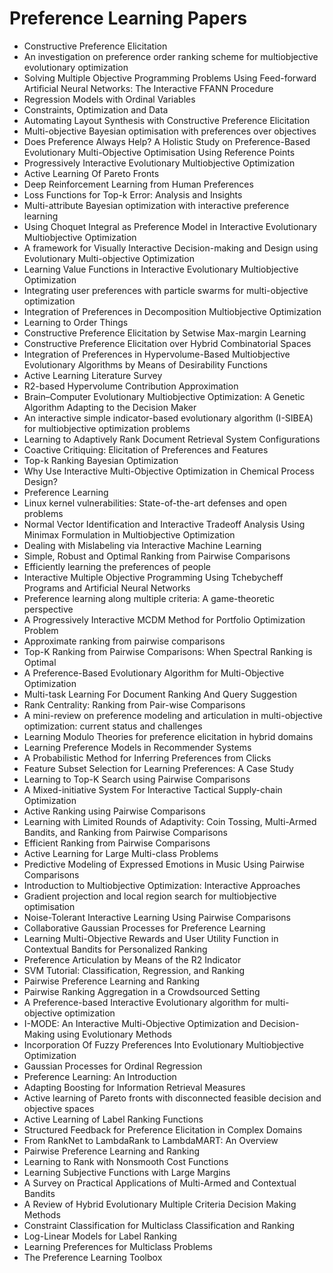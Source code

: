# Preference Learning Papers


<ul>

                             

 <li><a target="_blank" href="https://github.com/manjunath5496/Preference-Learning-Papers/blob/master/p(1).pdf" style="text-decoration:none;">Constructive Preference Elicitation</a></li>

 <li><a target="_blank" href="https://github.com/manjunath5496/Preference-Learning-Papers/blob/master/p(2).pdf" style="text-decoration:none;">An investigation on preference order ranking scheme for multiobjective evolutionary optimization</a></li>

<li><a target="_blank" href="https://github.com/manjunath5496/Preference-Learning-Papers/blob/master/p(3).pdf" style="text-decoration:none;">Solving Multiple Objective Programming Problems Using Feed-forward Artificial Neural Networks: The Interactive FFANN Procedure</a></li>
 <li><a target="_blank" href="https://github.com/manjunath5496/Preference-Learning-Papers/blob/master/p(4).pdf" style="text-decoration:none;">Regression Models with Ordinal Variables</a></li>                              
<li><a target="_blank" href="https://github.com/manjunath5496/Preference-Learning-Papers/blob/master/p(5).pdf" style="text-decoration:none;">Constraints, Optimization and Data</a></li>
<li><a target="_blank" href="https://github.com/manjunath5496/Preference-Learning-Papers/blob/master/p(6).pdf" style="text-decoration:none;">Automating Layout Synthesis
with Constructive Preference Elicitation</a></li>
 <li><a target="_blank" href="https://github.com/manjunath5496/Preference-Learning-Papers/blob/master/p(7).pdf" style="text-decoration:none;">Multi-objective Bayesian optimisation with preferences over objectives</a></li>

 <li><a target="_blank" href="https://github.com/manjunath5496/Preference-Learning-Papers/blob/master/p(8).pdf" style="text-decoration:none;"> Does Preference Always Help? A Holistic Study on Preference-Based Evolutionary Multi-Objective Optimisation Using Reference Points </a></li>
   <li><a target="_blank" href="https://github.com/manjunath5496/Preference-Learning-Papers/blob/master/p(9).pdf" style="text-decoration:none;">Progressively Interactive Evolutionary Multiobjective Optimization</a></li>
  
   
 <li><a target="_blank" href="https://github.com/manjunath5496/Preference-Learning-Papers/blob/master/p(10).pdf" style="text-decoration:none;">Active Learning Of Pareto
Fronts </a></li>                              
<li><a target="_blank" href="https://github.com/manjunath5496/Preference-Learning-Papers/blob/master/p(11).pdf" style="text-decoration:none;">Deep Reinforcement Learning
from Human Preferences</a></li>
<li><a target="_blank" href="https://github.com/manjunath5496/Preference-Learning-Papers/blob/master/p(12).pdf" style="text-decoration:none;">Loss Functions for Top-k Error: Analysis and Insights</a></li>
<li><a target="_blank" href="https://github.com/manjunath5496/Preference-Learning-Papers/blob/master/p(13).pdf" style="text-decoration:none;">Multi-attribute Bayesian optimization with interactive preference learning</a></li>

<li><a target="_blank" href="https://github.com/manjunath5496/Preference-Learning-Papers/blob/master/p(14).pdf" style="text-decoration:none;">Using Choquet Integral as Preference Model in Interactive Evolutionary Multiobjective Optimization</a></li>
                              
<li><a target="_blank" href="https://github.com/manjunath5496/Preference-Learning-Papers/blob/master/p(15).pdf" style="text-decoration:none;">A framework for Visually Interactive Decision-making and Design using Evolutionary Multi-objective Optimization</a></li>

<li><a target="_blank" href="https://github.com/manjunath5496/Preference-Learning-Papers/blob/master/p(16).pdf" style="text-decoration:none;">Learning Value Functions in Interactive Evolutionary Multiobjective Optimization</a></li>

  <li><a target="_blank" href="https://github.com/manjunath5496/Preference-Learning-Papers/blob/master/p(17).pdf" style="text-decoration:none;">Integrating user preferences with particle swarms for multi-objective optimization</a></li>   
  
<li><a target="_blank" href="https://github.com/manjunath5496/Preference-Learning-Papers/blob/master/p(18).pdf" style="text-decoration:none;">Integration of Preferences in Decomposition Multiobjective Optimization</a></li> 

  
<li><a target="_blank" href="https://github.com/manjunath5496/Preference-Learning-Papers/blob/master/p(19).pdf" style="text-decoration:none;">Learning to Order Things</a></li> 

<li><a target="_blank" href="https://github.com/manjunath5496/Preference-Learning-Papers/blob/master/p(20).pdf" style="text-decoration:none;">Constructive Preference Elicitation by Setwise Max-margin Learning</a></li>

<li><a target="_blank" href="https://github.com/manjunath5496/Preference-Learning-Papers/blob/master/p(21).pdf" style="text-decoration:none;">Constructive Preference Elicitation over Hybrid Combinatorial Spaces</a></li>
<li><a target="_blank" href="https://github.com/manjunath5496/Preference-Learning-Papers/blob/master/p(22).pdf" style="text-decoration:none;">Integration of Preferences in Hypervolume-Based Multiobjective Evolutionary Algorithms by Means of Desirability Functions</a></li> 
 <li><a target="_blank" href="https://github.com/manjunath5496/Preference-Learning-Papers/blob/master/p(23).pdf" style="text-decoration:none;">Active Learning Literature Survey</a></li> 
 

   <li><a target="_blank" href="https://github.com/manjunath5496/Preference-Learning-Papers/blob/master/p(24).pdf" style="text-decoration:none;">R2-based Hypervolume Contribution Approximation</a></li>
 
   <li><a target="_blank" href="https://github.com/manjunath5496/Preference-Learning-Papers/blob/master/p(25).pdf" style="text-decoration:none;">Brain–Computer Evolutionary Multiobjective Optimization: A Genetic Algorithm Adapting to the Decision Maker</a></li>                              
 <li><a target="_blank" href="https://github.com/manjunath5496/Preference-Learning-Papers/blob/master/p(26).pdf" style="text-decoration:none;">An interactive simple indicator-based evolutionary algorithm (I-SIBEA) for multiobjective optimization problems</a></li>
 <li><a target="_blank" href="https://github.com/manjunath5496/Preference-Learning-Papers/blob/master/p(27).pdf" style="text-decoration:none;">Learning to Adaptively Rank Document Retrieval System Configurations</a></li>
   
 
   <li><a target="_blank" href="https://github.com/manjunath5496/Preference-Learning-Papers/blob/master/p(28).pdf" style="text-decoration:none;">Coactive Critiquing: Elicitation of Preferences and Features</a></li>
 
   <li><a target="_blank" href="https://github.com/manjunath5496/Preference-Learning-Papers/blob/master/p(29).pdf" style="text-decoration:none;">Top-k Ranking Bayesian Optimization </a></li>                              

  <li><a target="_blank" href="https://github.com/manjunath5496/Preference-Learning-Papers/blob/master/p(30).pdf" style="text-decoration:none;">Why Use Interactive Multi-Objective Optimization in Chemical Process Design?</a></li>
 
   <li><a target="_blank" href="https://github.com/manjunath5496/Preference-Learning-Papers/blob/master/p(31).pdf" style="text-decoration:none;">Preference Learning</a></li> 
    <li><a target="_blank" href="https://github.com/manjunath5496/Preference-Learning-Papers/blob/master/p(32).pdf" style="text-decoration:none;">Linux kernel vulnerabilities:
State-of-the-art defenses and open problems</a></li> 

   <li><a target="_blank" href="https://github.com/manjunath5496/Preference-Learning-Papers/blob/master/p(33).pdf" style="text-decoration:none;">Normal Vector Identification and Interactive Tradeoff Analysis Using Minimax Formulation in Multiobjective Optimization</a></li>                              

  <li><a target="_blank" href="https://github.com/manjunath5496/Preference-Learning-Papers/blob/master/p(34).pdf" style="text-decoration:none;">Dealing with Mislabeling via Interactive Machine Learning</a></li> 
 
  <li><a target="_blank" href="https://github.com/manjunath5496/Preference-Learning-Papers/blob/master/p(35).pdf" style="text-decoration:none;">Simple, Robust and Optimal
Ranking from Pairwise Comparisons</a></li> 

  <li><a target="_blank" href="https://github.com/manjunath5496/Preference-Learning-Papers/blob/master/p(36).pdf" style="text-decoration:none;">Efficiently learning the preferences of people</a></li> 
 
<li><a target="_blank" href="https://github.com/manjunath5496/Preference-Learning-Papers/blob/master/p(37).pdf" style="text-decoration:none;">Interactive Multiple Objective
Programming Using Tchebycheff Programs and Artificial Neural Networks</a></li>
 <li><a target="_blank" href="https://github.com/manjunath5496/Preference-Learning-Papers/blob/master/p(38).pdf" style="text-decoration:none;">Preference learning along multiple criteria: A game-theoretic perspective</a></li>
<li><a target="_blank" href="https://github.com/manjunath5496/Preference-Learning-Papers/blob/master/p(39).pdf" style="text-decoration:none;">A Progressively Interactive MCDM Method for Portfolio Optimization Problem</a></li>
 <li><a target="_blank" href="https://github.com/manjunath5496/Preference-Learning-Papers/blob/master/p(40).pdf" style="text-decoration:none;">Approximate ranking from pairwise comparisons</a></li>                              
<li><a target="_blank" href="https://github.com/manjunath5496/Preference-Learning-Papers/blob/master/p(41).pdf" style="text-decoration:none;">Top-K Ranking from Pairwise Comparisons: When Spectral Ranking is Optimal</a></li>
<li><a target="_blank" href="https://github.com/manjunath5496/Preference-Learning-Papers/blob/master/p(42).pdf" style="text-decoration:none;">A Preference-Based Evolutionary Algorithm for Multi-Objective Optimization</a></li>
 
  <li><a target="_blank" href="https://github.com/manjunath5496/Preference-Learning-Papers/blob/master/p(43).pdf" style="text-decoration:none;">Multi-task Learning For Document Ranking And Query Suggestion</a></li>
 <li><a target="_blank" href="https://github.com/manjunath5496/Preference-Learning-Papers/blob/master/p(44).pdf" style="text-decoration:none;">Rank Centrality: Ranking from Pair-wise Comparisons</a></li>
   <li><a target="_blank" href="https://github.com/manjunath5496/Preference-Learning-Papers/blob/master/p(45).pdf" style="text-decoration:none;">A mini-review on preference modeling and articulation in multi-objective optimization: current status and challenges</a></li>  
   
<li><a target="_blank" href="https://github.com/manjunath5496/Preference-Learning-Papers/blob/master/p(46).pdf" style="text-decoration:none;">Learning Modulo Theories for preference elicitation in hybrid domains</a></li> 
                             
<li><a target="_blank" href="https://github.com/manjunath5496/Preference-Learning-Papers/blob/master/p(47).pdf" style="text-decoration:none;">Learning Preference Models in
Recommender Systems</a></li>
<li><a target="_blank" href="https://github.com/manjunath5496/Preference-Learning-Papers/blob/master/p(48).pdf" style="text-decoration:none;">A Probabilistic Method for
Inferring Preferences from Clicks</a></li>

<li><a target="_blank" href="https://github.com/manjunath5496/Preference-Learning-Papers/blob/master/p(49).pdf" style="text-decoration:none;">Feature Subset Selection for Learning Preferences: A Case Study</a></li>
                              
<li><a target="_blank" href="https://github.com/manjunath5496/Preference-Learning-Papers/blob/master/p(50).pdf" style="text-decoration:none;">Learning to Top-K Search using Pairwise Comparisons</a></li>
<li><a target="_blank" href="https://github.com/manjunath5496/Preference-Learning-Papers/blob/master/p(51).pdf" style="text-decoration:none;">A Mixed-initiative System For Interactive Tactical Supply-chain Optimization</a></li>
<li><a target="_blank" href="https://github.com/manjunath5496/Preference-Learning-Papers/blob/master/p(52).pdf" style="text-decoration:none;">Active Ranking using Pairwise Comparisons</a></li>

<li><a target="_blank" href="https://github.com/manjunath5496/Preference-Learning-Papers/blob/master/p(53).pdf" style="text-decoration:none;">Learning with Limited Rounds of Adaptivity: Coin Tossing, Multi-Armed Bandits, and Ranking from Pairwise Comparisons</a></li>
 
<li><a target="_blank" href="https://github.com/manjunath5496/Preference-Learning-Papers/blob/master/p(54).pdf" style="text-decoration:none;">Efficient Ranking from Pairwise Comparisons</a></li>

<li><a target="_blank" href="https://github.com/manjunath5496/Preference-Learning-Papers/blob/master/p(55).pdf" style="text-decoration:none;">Active Learning for Large Multi-class Problems</a></li>
 
  <li><a target="_blank" href="https://github.com/manjunath5496/Preference-Learning-Papers/blob/master/p(56).pdf" style="text-decoration:none;">Predictive Modeling of Expressed Emotions in Music Using Pairwise Comparisons </a></li>                              

  <li><a target="_blank" href="https://github.com/manjunath5496/Preference-Learning-Papers/blob/master/p(57).pdf" style="text-decoration:none;">Introduction to Multiobjective Optimization: Interactive Approaches</a></li>
 
   <li><a target="_blank" href="https://github.com/manjunath5496/Preference-Learning-Papers/blob/master/p(58).pdf" style="text-decoration:none;">Gradient projection and local region search for multiobjective optimisation</a></li>
    <li><a target="_blank" href="https://github.com/manjunath5496/Preference-Learning-Papers/blob/master/p(59).pdf" style="text-decoration:none;">Noise-Tolerant Interactive Learning Using Pairwise Comparisons</a></li>
 
  <li><a target="_blank" href="https://github.com/manjunath5496/Preference-Learning-Papers/blob/master/p(60).pdf" style="text-decoration:none;">Collaborative Gaussian Processes for Preference Learning </a></li>
 
   <li><a target="_blank" href="https://github.com/manjunath5496/Preference-Learning-Papers/blob/master/p(61).pdf" style="text-decoration:none;">Learning Multi-Objective Rewards and User Utility Function in Contextual Bandits for Personalized Ranking</a></li>
 
   <li><a target="_blank" href="https://github.com/manjunath5496/Preference-Learning-Papers/blob/master/p(62).pdf" style="text-decoration:none;">Preference Articulation by Means of the R2 Indicator</a></li>
 
   <li><a target="_blank" href="https://github.com/manjunath5496/Preference-Learning-Papers/blob/master/p(63).pdf" style="text-decoration:none;">SVM Tutorial: Classification, Regression, and Ranking</a></li>                              

  <li><a target="_blank" href="https://github.com/manjunath5496/Preference-Learning-Papers/blob/master/p(64).pdf" style="text-decoration:none;">Pairwise Preference Learning and Ranking</a></li>
 
   <li><a target="_blank" href="https://github.com/manjunath5496/Preference-Learning-Papers/blob/master/p(65).pdf" style="text-decoration:none;">Pairwise Ranking Aggregation in a Crowdsourced Setting </a></li> 

   <li><a target="_blank" href="https://github.com/manjunath5496/Preference-Learning-Papers/blob/master/p(66).pdf" style="text-decoration:none;">A Preference-based Interactive Evolutionary algorithm for multi-objective optimization</a></li> 
 
   <li><a target="_blank" href="https://github.com/manjunath5496/Preference-Learning-Papers/blob/master/p(67).pdf" style="text-decoration:none;">I-MODE: An Interactive Multi-Objective Optimization and Decision-Making using Evolutionary Methods</a></li>                              

  <li><a target="_blank" href="https://github.com/manjunath5496/Preference-Learning-Papers/blob/master/p(68).pdf" style="text-decoration:none;">Incorporation Of Fuzzy Preferences Into Evolutionary Multiobjective Optimization</a></li> 
 
  
   <li><a target="_blank" href="https://github.com/manjunath5496/Preference-Learning-Papers/blob/master/p(69).pdf" style="text-decoration:none;">Gaussian Processes for Ordinal Regression</a></li>                              

  <li><a target="_blank" href="https://github.com/manjunath5496/Preference-Learning-Papers/blob/master/p(70).pdf" style="text-decoration:none;">Preference Learning: An Introduction</a></li> 
  
 
 <li><a target="_blank" href="https://github.com/manjunath5496/Preference-Learning-Papers/blob/master/p(71).pdf" style="text-decoration:none;">Adapting Boosting for Information Retrieval Measures</a></li>
 
 <li><a target="_blank" href="https://github.com/manjunath5496/Preference-Learning-Papers/blob/master/p(72).pdf" style="text-decoration:none;">Active learning of Pareto fronts with disconnected feasible decision and objective spaces</a></li> 
 
 
 <li><a target="_blank" href="https://github.com/manjunath5496/Preference-Learning-Papers/blob/master/p(73).pdf" style="text-decoration:none;">Active Learning of Label Ranking Functions</a></li>
  <li><a target="_blank" href="https://github.com/manjunath5496/Preference-Learning-Papers/blob/master/p(74).pdf" style="text-decoration:none;">Structured Feedback for Preference Elicitation in Complex Domains</a></li>
    <li><a target="_blank" href="https://github.com/manjunath5496/Preference-Learning-Papers/blob/master/p(75).pdf" style="text-decoration:none;">From RankNet to LambdaRank to
LambdaMART: An Overview</a></li>                        
<li><a target="_blank" href="https://github.com/manjunath5496/Preference-Learning-Papers/blob/master/p(76).pdf" style="text-decoration:none;">Pairwise Preference Learning and Ranking</a></li>

 <li><a target="_blank" href="https://github.com/manjunath5496/Preference-Learning-Papers/blob/master/p(77).pdf" style="text-decoration:none;">Learning to Rank with Nonsmooth Cost Functions</a></li> 
 
 
 <li><a target="_blank" href="https://github.com/manjunath5496/Preference-Learning-Papers/blob/master/p(78).pdf" style="text-decoration:none;">Learning Subjective Functions
with Large Margins</a></li>
  <li><a target="_blank" href="https://github.com/manjunath5496/Preference-Learning-Papers/blob/master/p(79).pdf" style="text-decoration:none;">A Survey on Practical Applications of Multi-Armed and Contextual Bandits</a></li>


 <li><a target="_blank" href="https://github.com/manjunath5496/Preference-Learning-Papers/blob/master/p(80).pdf" style="text-decoration:none;">A Review of Hybrid Evolutionary Multiple Criteria Decision Making Methods</a></li> 
 
 
 <li><a target="_blank" href="https://github.com/manjunath5496/Preference-Learning-Papers/blob/master/p(81).pdf" style="text-decoration:none;">Constraint Classification for Multiclass Classification and Ranking</a></li>
  <li><a target="_blank" href="https://github.com/manjunath5496/Preference-Learning-Papers/blob/master/p(82).pdf" style="text-decoration:none;">Log-Linear Models for Label Ranking</a></li>

 <li><a target="_blank" href="https://github.com/manjunath5496/Preference-Learning-Papers/blob/master/p(83).pdf" style="text-decoration:none;">Learning Preferences for Multiclass Problems</a></li>
  <li><a target="_blank" href="https://github.com/manjunath5496/Preference-Learning-Papers/blob/master/p(84).pdf" style="text-decoration:none;">The Preference Learning Toolbox</a></li>

 </ul>
   
   
   
   
